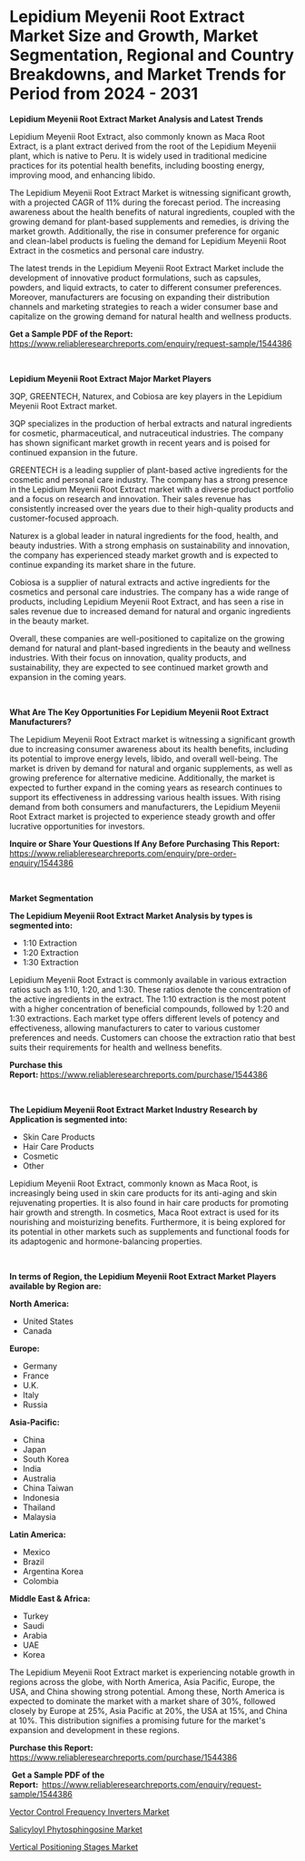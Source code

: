<p><h1>Lepidium Meyenii Root Extract Market Size and Growth, Market Segmentation, Regional and Country Breakdowns, and Market Trends for Period from 2024 -  2031</h1></p><p><strong>Lepidium Meyenii Root Extract Market Analysis and Latest Trends</strong></p>
<p><p>Lepidium Meyenii Root Extract, also commonly known as Maca Root Extract, is a plant extract derived from the root of the Lepidium Meyenii plant, which is native to Peru. It is widely used in traditional medicine practices for its potential health benefits, including boosting energy, improving mood, and enhancing libido.</p><p>The Lepidium Meyenii Root Extract Market is witnessing significant growth, with a projected CAGR of 11% during the forecast period. The increasing awareness about the health benefits of natural ingredients, coupled with the growing demand for plant-based supplements and remedies, is driving the market growth. Additionally, the rise in consumer preference for organic and clean-label products is fueling the demand for Lepidium Meyenii Root Extract in the cosmetics and personal care industry.</p><p>The latest trends in the Lepidium Meyenii Root Extract Market include the development of innovative product formulations, such as capsules, powders, and liquid extracts, to cater to different consumer preferences. Moreover, manufacturers are focusing on expanding their distribution channels and marketing strategies to reach a wider consumer base and capitalize on the growing demand for natural health and wellness products.</p></p>
<p><strong>Get a Sample PDF of the Report:&nbsp;</strong> <a href="https://www.reliableresearchreports.com/enquiry/request-sample/1544386">https://www.reliableresearchreports.com/enquiry/request-sample/1544386</a></p>
<p>&nbsp;</p>
<p><strong>Lepidium Meyenii Root Extract Major Market Players</strong></p>
<p><p>3QP, GREENTECH, Naturex, and Cobiosa are key players in the Lepidium Meyenii Root Extract market. </p><p>3QP specializes in the production of herbal extracts and natural ingredients for cosmetic, pharmaceutical, and nutraceutical industries. The company has shown significant market growth in recent years and is poised for continued expansion in the future. </p><p>GREENTECH is a leading supplier of plant-based active ingredients for the cosmetic and personal care industry. The company has a strong presence in the Lepidium Meyenii Root Extract market with a diverse product portfolio and a focus on research and innovation. Their sales revenue has consistently increased over the years due to their high-quality products and customer-focused approach. </p><p>Naturex is a global leader in natural ingredients for the food, health, and beauty industries. With a strong emphasis on sustainability and innovation, the company has experienced steady market growth and is expected to continue expanding its market share in the future. </p><p>Cobiosa is a supplier of natural extracts and active ingredients for the cosmetics and personal care industries. The company has a wide range of products, including Lepidium Meyenii Root Extract, and has seen a rise in sales revenue due to increased demand for natural and organic ingredients in the beauty market.</p><p>Overall, these companies are well-positioned to capitalize on the growing demand for natural and plant-based ingredients in the beauty and wellness industries. With their focus on innovation, quality products, and sustainability, they are expected to see continued market growth and expansion in the coming years.</p></p>
<p>&nbsp;</p>
<p><strong>What Are The Key Opportunities For Lepidium Meyenii Root Extract Manufacturers?</strong></p>
<p><p>The Lepidium Meyenii Root Extract market is witnessing a significant growth due to increasing consumer awareness about its health benefits, including its potential to improve energy levels, libido, and overall well-being. The market is driven by demand for natural and organic supplements, as well as growing preference for alternative medicine. Additionally, the market is expected to further expand in the coming years as research continues to support its effectiveness in addressing various health issues. With rising demand from both consumers and manufacturers, the Lepidium Meyenii Root Extract market is projected to experience steady growth and offer lucrative opportunities for investors.</p></p>
<p><strong>Inquire or Share Your Questions If Any Before Purchasing This Report:</strong> <a href="https://www.reliableresearchreports.com/enquiry/pre-order-enquiry/1544386">https://www.reliableresearchreports.com/enquiry/pre-order-enquiry/1544386</a></p>
<p>&nbsp;</p>
<p><strong>Market Segmentation</strong></p>
<p><strong>The Lepidium Meyenii Root Extract Market Analysis by types is segmented into:</strong></p>
<p><ul><li>1:10 Extraction</li><li>1:20 Extraction</li><li>1:30 Extraction</li></ul></p>
<p><p>Lepidium Meyenii Root Extract is commonly available in various extraction ratios such as 1:10, 1:20, and 1:30. These ratios denote the concentration of the active ingredients in the extract. The 1:10 extraction is the most potent with a higher concentration of beneficial compounds, followed by 1:20 and 1:30 extractions. Each market type offers different levels of potency and effectiveness, allowing manufacturers to cater to various customer preferences and needs. Customers can choose the extraction ratio that best suits their requirements for health and wellness benefits.</p></p>
<p><strong>Purchase this Report:&nbsp;</strong><a href="https://www.reliableresearchreports.com/purchase/1544386">https://www.reliableresearchreports.com/purchase/1544386</a></p>
<p>&nbsp;</p>
<p><strong>The Lepidium Meyenii Root Extract Market Industry Research by Application is segmented into:</strong></p>
<p><ul><li>Skin Care Products</li><li>Hair Care Products</li><li>Cosmetic</li><li>Other</li></ul></p>
<p><p>Lepidium Meyenii Root Extract, commonly known as Maca Root, is increasingly being used in skin care products for its anti-aging and skin rejuvenating properties. It is also found in hair care products for promoting hair growth and strength. In cosmetics, Maca Root extract is used for its nourishing and moisturizing benefits. Furthermore, it is being explored for its potential in other markets such as supplements and functional foods for its adaptogenic and hormone-balancing properties.</p></p>
<p>&nbsp;</p>
<p><strong>In terms of Region, the Lepidium Meyenii Root Extract Market Players available by Region are:</strong></p>
<p>
    <p> <strong> North America: </strong>
        <ul>
            <li>United States</li>
            <li>Canada</li>
        </ul>
        </p> 
    <p> <strong> Europe: </strong>
        <ul>
            <li>Germany</li>
            <li>France</li>
            <li>U.K.</li>
            <li>Italy</li>
            <li>Russia</li>
        </ul>
        </p> 
    <p> <strong> Asia-Pacific: </strong>
        <ul>
            <li>China</li>
            <li>Japan</li>
            <li>South Korea</li>
            <li>India</li>
            <li>Australia</li>
            <li>China Taiwan</li>
            <li>Indonesia</li>
            <li>Thailand</li>
            <li>Malaysia</li>
        </ul>
        </p> 
    <p> <strong> Latin America: </strong>
        <ul>
            <li>Mexico</li>
            <li>Brazil</li>
            <li>Argentina Korea</li>
            <li>Colombia</li>
        </ul>
        </p> 
    <p> <strong> Middle East & Africa: </strong>
        <ul>
            <li>Turkey</li>
            <li>Saudi</li>
            <li>Arabia</li>
            <li>UAE</li>
            <li>Korea</li>
        </ul>
    </p>
    </p>
<p><p>The Lepidium Meyenii Root Extract market is experiencing notable growth in regions across the globe, with North America, Asia Pacific, Europe, the USA, and China showing strong potential. Among these, North America is expected to dominate the market with a market share of 30%, followed closely by Europe at 25%, Asia Pacific at 20%, the USA at 15%, and China at 10%. This distribution signifies a promising future for the market's expansion and development in these regions.</p></p>
<p><strong>Purchase this Report: </strong><a href="https://www.reliableresearchreports.com/purchase/1544386">https://www.reliableresearchreports.com/purchase/1544386</a></p>
<p>&nbsp;<strong>Get a Sample PDF of the Report:&nbsp;&nbsp;</strong><a href="https://www.reliableresearchreports.com/enquiry/request-sample/1544386">https://www.reliableresearchreports.com/enquiry/request-sample/1544386</a></p>
<p><strong></strong></p>
<p><p><a href="https://view.publitas.com/reportprime-1/vector-control-frequency-inverters-market-size-growth-and-forecast-from-2023-2030/">Vector Control Frequency Inverters Market</a></p><p><a href="https://github.com/wwwkeltoum/Market-Research-Report-List-2/blob/main/salicyloyl-phytosphingosine-market.md">Salicyloyl Phytosphingosine Market</a></p><p><a href="https://view.publitas.com/reportprime-1/vertical-positioning-stages-market-size-2023-2030-global-industrial-analysis-key-geographical-regions-market-share-top-key-players-product-types-and-forecast-research-report/">Vertical Positioning Stages Market</a></p></p>